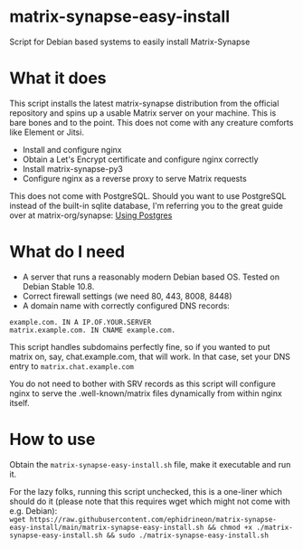 # matrix-synapse-easy-install
Script for Debian based systems to easily install Matrix-Synapse

# What it does
This script installs the latest matrix-synapse distribution from the official repository and spins up a usable Matrix server on your machine. This is bare bones and to the point. This does not come with any creature comforts like Element or Jitsi.

* Install and configure nginx
* Obtain a Let's Encrypt certificate and configure nginx correctly
* Install matrix-synapse-py3
* Configure nginx as a reverse proxy to serve Matrix requests

This does not come with PostgreSQL. Should you want to use PostgreSQL instead of the built-in sqlite database, I'm referring you to the great guide over at matrix-org/synapse: [Using Postgres](https://github.com/matrix-org/synapse/blob/master/docs/postgres.md)

# What do I need
* A server that runs a reasonably modern Debian based OS. Tested on Debian Stable 10.8.
* Correct firewall settings (we need 80, 443, 8008, 8448)
* A domain name with correctly configured DNS records:
```
example.com. IN A IP.OF.YOUR.SERVER
matrix.example.com. IN CNAME example.com.
```
This script handles subdomains perfectly fine, so if you wanted to put matrix on, say, chat.example.com, that will work. In that case, set your DNS entry to ``matrix.chat.example.com``

You do not need to bother with SRV records as this script will configure nginx to serve the .well-known/matrix files dynamically from within nginx itself.

# How to use
Obtain the ``matrix-synapse-easy-install.sh`` file, make it executable and run it.

For the lazy folks, running this script unchecked, this is a one-liner which should do it (please note that this requires wget which might not come with e.g. Debian):  
``wget https://raw.githubusercontent.com/ephidrineon/matrix-synapse-easy-install/main/matrix-synapse-easy-install.sh && chmod +x ./matrix-synapse-easy-install.sh && sudo ./matrix-synapse-easy-install.sh``


